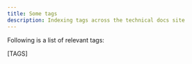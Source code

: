 ```yaml
---
title: Some tags
description: Indexing tags across the technical docs site
---
```



Following is a list of relevant tags:

[TAGS]
